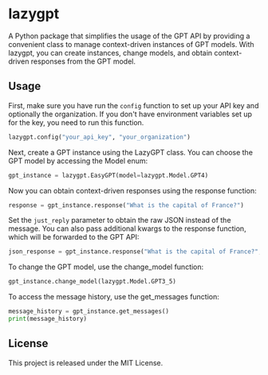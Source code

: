 # lazygpt

A Python package that simplifies the usage of the GPT API by providing a convenient class to manage context-driven instances of GPT models. With lazygpt, you can create instances, change models, and obtain context-driven responses from the GPT model.

## Usage

First, make sure you have run the `config` function to set up your API key and optionally the organization. If you don't have environment variables set up for the key, you need to run this function.

```python
lazygpt.config("your_api_key", "your_organization")
```

Next, create a GPT instance using the LazyGPT class. You can choose the GPT model by accessing the Model enum:

```python
gpt_instance = lazygpt.EasyGPT(model=lazygpt.Model.GPT4)
```

Now you can obtain context-driven responses using the response function:

```python
response = gpt_instance.response("What is the capital of France?")
```

Set the `just_reply` parameter to obtain the raw JSON instead of the message. You can also pass additional kwargs to the response function, which will be forwarded to the GPT API:

```python
json_response = gpt_instance.response("What is the capital of France?", just_reply=False, max_tokens=50, temperature=0.8)
```

To change the GPT model, use the change_model function:

```python
gpt_instance.change_model(lazygpt.Model.GPT3_5)
```

To access the message history, use the get_messages function:

```python
message_history = gpt_instance.get_messages()
print(message_history)
```


## License

This project is released under the MIT License.





